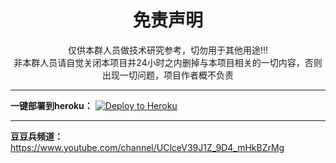 <h1 align="center"> 免责声明 </h1>

<p align="center">
仅供本群人员做技术研究参考，切勿用于其他用途!!!
<br>
非本群人员请自觉关闭本项目并24小时之内删掉与本项目相关的一切内容，否则出现一切问题，项目作者概不负责
</p>

---------------------------------------------------------------------------------------------------------


**一键部署到heroku：**  [![Deploy to Heroku](https://www.herokucdn.com/deploy/button.png)](https://heroku.com/deploy)


---------------------------------------------------------------------------------------------------------
**豆豆兵频道：**  https://www.youtube.com/channel/UClceV39J1Z_9D4_mHkBZrMg
 
 
